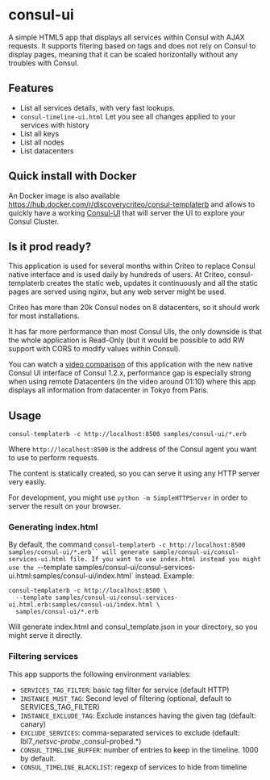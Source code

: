 # consul-ui

A simple HTML5 app that displays all services within Consul with AJAX requests.
It supports fitering based on tags and does not rely on Consul to display pages,
meaning that it can be scaled horizontally without any troubles with Consul.

## Features

* List all services details, with very fast lookups.
* `consul-timeline-ui.html` Let you see all changes applied to your services with history
* List all keys
* List all nodes
* List datacenters

## Quick install with Docker

An Docker image is also available https://hub.docker.com/r/discoverycriteo/consul-templaterb
and allows to quickly have a working
[Consul-UI](https://github.com/criteo/consul-templaterb/blob/master/samples/consul-ui/README.md)
that will server the UI to explore your Consul Cluster.

## Is it prod ready?

This application is used for several months within Criteo to replace Consul native interface and
is used daily by hundreds of users. At Criteo, consul-templaterb creates the static web, updates
it continuously and all the static pages are served using nginx, but any web server might be used.

Criteo has more than 20k Consul nodes on 8 datacenters, so it should work for most installations.

It has far more performance than most Consul UIs, the only downside is that the whole application
is Read-Only (but it would be possible to add RW support with CORS to modify values within
Consul).

You can watch a [video comparison](https://www.youtube.com/watch?v=o7VEox2FSEs) of this application
with the new native Consul UI interface of Consul 1.2.x, performance gap is especially strong
when using remote Datacenters (in the video around 01:10) where this app displays all information
from datacenter in Tokyo from Paris.

## Usage

```shell
consul-templaterb -c http://localhost:8500 samples/consul-ui/*.erb
```

Where `http://localhost:8500` is the address of the Consul agent you want to use to
perform requests.

The content is statically created, so you can serve it using any HTTP server very easily.

For development, you might use `python -m SimpleHTTPServer` in order to server the result
on your browser.

### Generating index.html

By default, the command `consul-templaterb -c http://localhost:8500 samples/consul-ui/*.erb``
will generate sample/consul-ui/consul-services-ui.html file. If you want to use index.html instead
you might use the `--template samples/consul-ui/consul-services-ui.html:samples/consul-ui/index.html`
instead. Example:

```shell
consul-templaterb -c http://localhost:8500 \
  --template samples/consul-ui/consul-services-ui.html.erb:samples/consul-ui/index.html \
  samples/consul-ui/*.erb
```

Will generate index.html and consul_template.json in your directory, so you might serve it directly.

### Filtering services

This app supports the following environment variables:

* `SERVICES_TAG_FILTER`: basic tag filter for service (default HTTP)
* `INSTANCE_MUST_TAG`: Second level of filtering (optional, default to SERVICES_TAG_FILTER)
* `INSTANCE_EXCLUDE_TAG`: Exclude instances having the given tag (default: canary)
* `EXCLUDE_SERVICES`: comma-separated services to exclude (default: lbl7.*,netsvc-probe.*,consul-probed.*)
* `CONSUL_TIMELINE_BUFFER`: number of entries to keep in the timeline. 1000 by default.
* `CONSUL_TIMELINE_BLACKLIST`: regexp of services to hide from timeline
